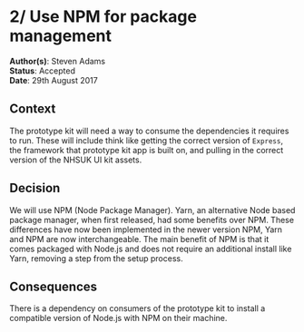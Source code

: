 # 2/ Use NPM for package management
**Author(s)**: Steven Adams   
**Status**: Accepted    
**Date**: 29th August 2017

## Context
The prototype kit will need a way to consume the dependencies it requires to run. These will include think like getting the correct version of `Express`, the framework that prototype kit app is built on, and pulling in the correct version of the NHSUK UI kit assets.


## Decision
We will use NPM (Node Package Manager). Yarn, an alternative Node based package manager, when first released, had some benefits over NPM. These differences have now been implemented in the newer version NPM, Yarn and NPM are now interchangeable. The main benefit of NPM is that it comes packaged with Node.js and does not require an additional install like Yarn, removing a step from the setup process.

## Consequences
There is a dependency on consumers of the prototype kit to install a compatible version of Node.js with NPM on their machine.
